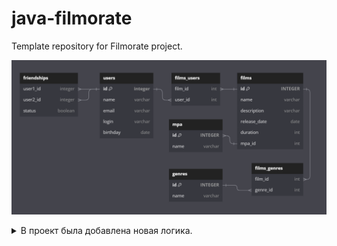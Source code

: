 # java-filmorate
Template repository for Filmorate project.

![diagram](diagram.png)

<details>
<summary>В проект была добавлена новая логика.</summary>

H2 как для режима тестирования, которая будет хранить данные в памяти.
Это позволит базе быстро запуститься на время тестов и удалить все тестовые данные после их завершения, 
а также H2для рабочего режима, которая будет хранить данные в файле на жёстком диске. Это не позволит рабочим данным потеряться между запусками.
</details>